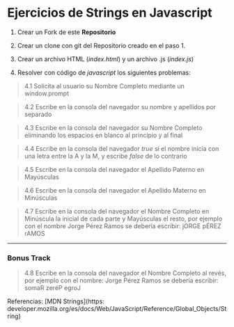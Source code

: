 # Ejercicios de Strings en Javascript

1. Crear un Fork de este **Repositorio**

2. Crear un clone con git del Repositorio creado en el paso 1.

3. Crear un archivo HTML (_index.html_)  y un archivo .js (_index.js_)

4. Resolver con código de _javascript_ los siguientes problemas:

> 4.1 Solicita al usuario su Nombre Completo mediante un window.prompt

> 4.2 Escribe en la consola del navegador su nombre y apellidos por separado

> 4.3 Escribe en la consola del navegador su Nombre Completo eliminando los espacios en blanco al principio y al final

> 4.4 Escribe en la consola del navegador _true_ si el nombre inicia con una letra entre la A y la M, y escribe _false_ de lo contrario

> 4.5 Escribe en la consola del navegador el Apellido Paterno en Mayúsculas

> 4.6 Escribe en la consola del navegador el Apellido Materno en Minúsculas

> 4.7 Escribe en la consola del navegador el Nombre Completo en Minúscula la inicial de cada parte y Mayúsculas el resto, por ejemplo con el nombre Jorge Pérez Ramos se debería escribir: jORGE pÉREZ rAMOS

___
### Bonus Track  
> 4.8 Escribe en la consola del navegador el Nombre Completo al revés, por ejemplo con el nombre: Jorge Pérez Ramos se debería escribir: somaR zeréP egroJ

Referencias: [MDN Strings](https: developer.mozilla.org/es/docs/Web/JavaScript/Reference/Global_Objects/String)


